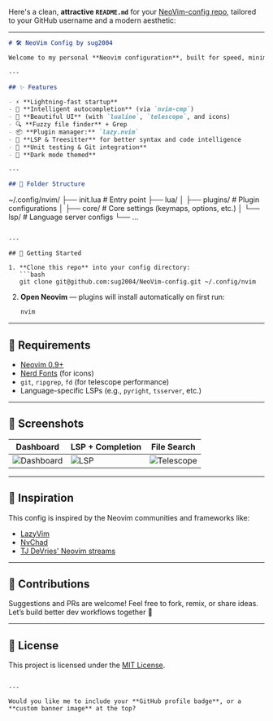 Here's a clean, **attractive `README.md`** for your [NeoVim-config repo](https://github.com/sug2004/NeoVim-config), tailored to your GitHub username and a modern aesthetic:

---

```markdown
# 🛠️ NeoVim Config by sug2004

Welcome to my personal **Neovim configuration**, built for speed, minimalism, and modern development workflows. Whether you're a developer, student, or enthusiast — this setup is designed to boost productivity without bloat.

---

## ✨ Features

- ⚡ **Lightning-fast startup**
- 🧠 **Intelligent autocompletion** (via `nvim-cmp`)
- 🎨 **Beautiful UI** (with `lualine`, `telescope`, and icons)
- 🔍 **Fuzzy file finder** + Grep
- 📦 **Plugin manager:** `lazy.nvim`
- 📝 **LSP & Treesitter** for better syntax and code intelligence
- 🧪 **Unit testing & Git integration**
- 🌙 **Dark mode themed**

---

## 📁 Folder Structure

```

\~/.config/nvim/
├── init.lua          # Entry point
├── lua/
│   ├── plugins/      # Plugin configurations
│   ├── core/         # Core settings (keymaps, options, etc.)
│   └── lsp/          # Language server configs
└── ...

````

---

## 🚀 Getting Started

1. **Clone this repo** into your config directory:
   ```bash
   git clone git@github.com:sug2004/NeoVim-config.git ~/.config/nvim
````

2. **Open Neovim** — plugins will install automatically on first run:

   ```bash
   nvim
   ```

---

## 🔧 Requirements

* [Neovim 0.9+](https://github.com/neovim/neovim)
* [Nerd Fonts](https://www.nerdfonts.com/) (for icons)
* `git`, `ripgrep`, `fd` (for telescope performance)
* Language-specific LSPs (e.g., `pyright`, `tsserver`, etc.)

---

## 📸 Screenshots

| Dashboard                                         | LSP + Completion                            | File Search                                       |
| ------------------------------------------------- | ------------------------------------------- | ------------------------------------------------- |
| ![Dashboard](https://via.placeholder.com/300x150) | ![LSP](https://via.placeholder.com/300x150) | ![Telescope](https://via.placeholder.com/300x150) |

---

## 🧠 Inspiration

This config is inspired by the Neovim communities and frameworks like:

* [LazyVim](https://github.com/LazyVim/LazyVim)
* [NvChad](https://github.com/NvChad/NvChad)
* [TJ DeVries' Neovim streams](https://www.youtube.com/c/TJDeVries)

---

## 🤝 Contributions

Suggestions and PRs are welcome! Feel free to fork, remix, or share ideas.
Let’s build better dev workflows together 🚀

---

## 📝 License

This project is licensed under the [MIT License](LICENSE).

```

---

Would you like me to include your **GitHub profile badge**, or a **custom banner image** at the top?
```

